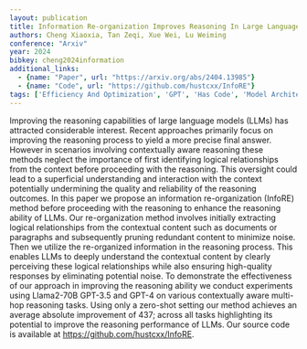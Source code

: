 ```yaml
---
layout: publication
title: Information Re-organization Improves Reasoning In Large Language Models
authors: Cheng Xiaoxia, Tan Zeqi, Xue Wei, Lu Weiming
conference: "Arxiv"
year: 2024
bibkey: cheng2024information
additional_links:
  - {name: "Paper", url: "https://arxiv.org/abs/2404.13985"}
  - {name: "Code", url: "https://github.com/hustcxx/InfoRE"}
tags: ['Efficiency And Optimization', 'GPT', 'Has Code', 'Model Architecture', 'Pruning', 'RAG', 'Reinforcement Learning']
---
```

Improving the reasoning capabilities of large language models (LLMs) has attracted considerable interest. Recent approaches primarily focus on improving the reasoning process to yield a more precise final answer. However in scenarios involving contextually aware reasoning these methods neglect the importance of first identifying logical relationships from the context before proceeding with the reasoning. This oversight could lead to a superficial understanding and interaction with the context potentially undermining the quality and reliability of the reasoning outcomes. In this paper we propose an information re-organization (InfoRE) method before proceeding with the reasoning to enhance the reasoning ability of LLMs. Our re-organization method involves initially extracting logical relationships from the contextual content such as documents or paragraphs and subsequently pruning redundant content to minimize noise. Then we utilize the re-organized information in the reasoning process. This enables LLMs to deeply understand the contextual content by clearly perceiving these logical relationships while also ensuring high-quality responses by eliminating potential noise. To demonstrate the effectiveness of our approach in improving the reasoning ability we conduct experiments using Llama2-70B GPT-3.5 and GPT-4 on various contextually aware multi-hop reasoning tasks. Using only a zero-shot setting our method achieves an average absolute improvement of 437; across all tasks highlighting its potential to improve the reasoning performance of LLMs. Our source code is available at https://github.com/hustcxx/InfoRE.
